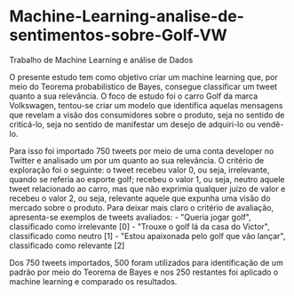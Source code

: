 # Machine-Learning-analise-de-sentimentos-sobre-Golf-VW
Trabalho de Machine Learning e análise de Dados


O presente estudo tem como objetivo criar um machine learning que, por meio do Teorema probabilístico de Bayes, consegue classificar um tweet quanto a sua relevância. O foco de estudo foi o carro Golf da marca Volkswagen, tentou-se criar um modelo que identifica aquelas mensagens que revelam a visão dos consumidores sobre o produto, seja no sentido de criticá-lo, seja no sentido de manifestar um desejo de adquiri-lo ou vendê-lo.

Para isso foi importado 750 tweets por meio de uma conta developer no Twitter e analisado um por um quanto ao sua relevância. O critério de exploração foi o seguinte: o tweet recebeu valor 0, ou seja, irrelevante, quando se referia ao esporte golf; recebeu o valor 1, ou seja, neutro aquele tweet relacionado ao carro, mas que não exprimia qualquer juízo de valor e recebeu o valor 2, ou seja, relevante aquele que expunha uma visão do mercado sobre o produto. Para deixar mais claro o critério de avaliação, apresenta-se exemplos de tweets avaliados: - "Queria jogar golf", classificado como irrelevante [0] - "Trouxe o golf lá da casa do Victor", classificado como neutro [1] - "Estou apaixonada pelo golf que vão lançar", classificado como relevante [2]

Dos 750 tweets importados, 500 foram utilizados para identificação de um padrão por meio do Teorema de Bayes e nos 250 restantes foi aplicado o machine learning e comparado os resultados.
